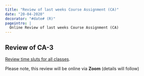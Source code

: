 ```yaml
---
title: "Review of last weeks Course Assignment (CA)"
date: "20-04-2020"
decorator: "#date# (R)"
pageintro: |
  Online Review of last weeks Course Assignment (CA)
---
```

## Review of CA-3
[Review time sluts for all classes](https://docs.google.com/spreadsheets/d/1PPSy9RAdwZQ498jSr3YYOaqTjtNWN1PRj-3BYRnHXVc/edit?usp=sharing).

Please note, this review will be online via **Zoom** (details will follow)
